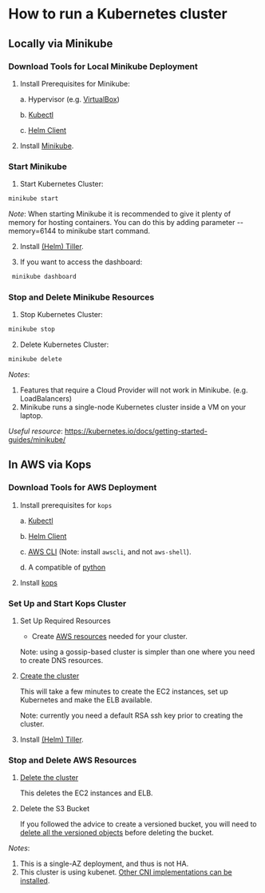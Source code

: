 # How to run a Kubernetes cluster

## Locally via Minikube

### Download Tools for Local Minikube Deployment

1. Install Prerequisites for Minikube:

    a. Hypervisor (e.g. [VirtualBox](https://www.virtualbox.org/wiki/Downloads))

    b. [Kubectl](https://kubernetes.io/docs/tasks/tools/install-kubectl/)

    c. [Helm Client](https://docs.helm.sh/using_helm/#installing-helm)

1. Install [Minikube](https://github.com/kubernetes/minikube/releases).

### Start Minikube

1. Start Kubernetes Cluster:

```bash
minikube start
```

*Note*: When starting Minikube it is recommended to give it plenty of memory for hosting containers. You can do this by adding parameter --memory=6144 to minikube start command.

2. Install [(Helm) Tiller](https://docs.helm.sh/using_helm/#installing-tiller).

3. If you want to access the dashboard:

```bash
 minikube dashboard
```

### Stop and Delete Minikube Resources

1. Stop Kubernetes Cluster:

```bash
minikube stop
```

2. Delete Kubernetes Cluster:

```bash
minikube delete
```

*Notes*:

1. Features that require a Cloud Provider will not work in Minikube. (e.g. LoadBalancers)
1. Minikube runs a single-node Kubernetes cluster inside a VM on your laptop.

*Useful resource*: https://kubernetes.io/docs/getting-started-guides/minikube/

## In AWS via Kops

### Download Tools for AWS Deployment

1. Install prerequisites for `kops`

    a. [Kubectl](https://kubernetes.io/docs/tasks/tools/install-kubectl/)

    b. [Helm Client](https://docs.helm.sh/using_helm/#installing-helm)

    c. [AWS CLI](https://aws.amazon.com/cli/) (Note: install `awscli`, and not `aws-shell`).

    d. A compatible of [python](https://www.python.org)

1. Install [kops](https://github.com/kubernetes/kops#installing)

### Set Up and Start Kops Cluster

1. Set Up Required Resources

    * Create [AWS resources](https://github.com/kubernetes/kops/blob/master/docs/aws.md#setup-your-environment) needed for your cluster.

    Note: using a gossip-based cluster is simpler than one where you need to create DNS resources.

1. [Create the cluster](https://github.com/kubernetes/kops/blob/master/docs/aws.md#create-cluster-configuration)

    This will take a few minutes to create the EC2 instances, set up Kubernetes and make the ELB available.

    Note: currently you need a default RSA ssh key prior to creating the cluster.

1. Install [(Helm) Tiller](https://docs.helm.sh/using_helm/#installing-tiller).

### Stop and Delete AWS Resources

1. [Delete the cluster](https://github.com/kubernetes/kops/blob/master/docs/aws.md#delete-the-cluster)

    This deletes the EC2 instances and ELB.

1. Delete the S3 Bucket

    If you followed the advice to create a versioned bucket, you will need to [delete all the versioned objects](https://docs.aws.amazon.com/AmazonS3/latest/dev/delete-or-empty-bucket.html) before deleting the bucket.

*Notes*:

1. This is a single-AZ deployment, and thus is not HA.
1. This cluster is using kubenet. [Other CNI implementations can be installed](https://github.com/kubernetes/kops/blob/master/docs/networking.md).
